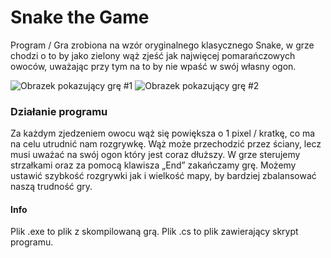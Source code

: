 # Snake the Game
Program / Gra zrobiona na wzór oryginalnego klasycznego Snake, w grze chodzi o to by jako zielony wąż zjeść jak najwięcej pomarańczowych owoców, uważając przy tym na to by nie wpaść w swój własny ogon.

![Obrazek pokazujący grę #1]( https://i.imgur.com/GIhkful.png)
![Obrazek pokazujący grę #2]( https://i.imgur.com/LWSfti5.png)
### Działanie programu
Za każdym zjedzeniem owocu wąż się powiększa o 1 pixel / kratkę, co ma na celu utrudnić nam rozgrywkę. Wąż może przechodzić przez ściany, lecz musi uważać na swój ogon który jest coraz dłuższy. W grze sterujemy strzałkami oraz za pomocą klawisza „End” zakańczamy grę. Możemy ustawić szybkość rozgrywki jak i wielkość mapy, by bardziej zbalansować naszą trudność gry.

#### Info
Plik .exe to plik z skompilowaną grą.
Plik .cs to plik zawierający skrypt programu.
